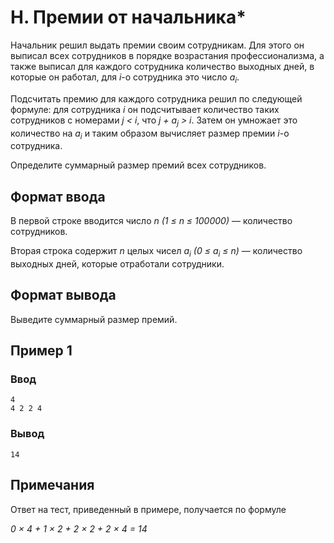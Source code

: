 # H. Премии от начальника*

Начальник решил выдать премии своим сотрудникам. Для этого он выписал всех сотрудников в порядке возрастания
профессионализма, а также выписал для каждого сотрудника количество выходных дней, в которые он работал, для _i_-о
сотрудника это число _a<sub>i</sub>_.

Подсчитать премию для каждого сотрудника решил по следующей формуле: для сотрудника _i_ он подсчитывает количество таких
сотрудников с номерами _j < i_, что _j + a<sub>j</sub> > i_. Затем он умножает это количество на _a<sub>i</sub>_ и таким
образом вычисляет размер премии _i_-о сотрудника.

Определите суммарный размер премий всех сотрудников.

## Формат ввода

В первой строке вводится число _n (1 ≤ n ≤ 100000)_ — количество сотрудников.

Вторая строка содержит _n_ целых чисел _a<sub>i</sub> (0 ≤ a<sub>i</sub> ≤ n)_ — количество выходных дней, которые
отработали сотрудники.

## Формат вывода

Выведите суммарный размер премий.

## Пример 1

### Ввод

    4
    4 2 2 4

### Вывод

    14

## Примечания

Ответ на тест, приведенный в примере, получается по формуле

_0 × 4 + 1 × 2 + 2 × 2 + 2 × 4 = 14_
